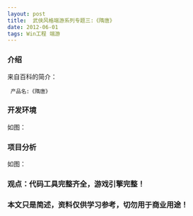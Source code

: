 ```yaml
---
layout: post
title:  武侠风格端游系列专题三:《隋唐》
date: 2012-06-01
tags: Win工程 端游
---
```



### 介绍


来自百科的简介：

	 产品名:《隋唐》




### 开发环境

如图：

### 项目分析

如图：



### 观点：代码工具完整齐全，游戏引擎完整！


### 本文只是简述，资料仅供学习参考，切勿用于商业用途！